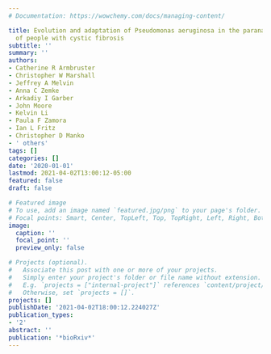```yaml
---
# Documentation: https://wowchemy.com/docs/managing-content/

title: Evolution and adaptation of Pseudomonas aeruginosa in the paranasal sinuses
  of people with cystic fibrosis
subtitle: ''
summary: ''
authors:
- Catherine R Armbruster
- Christopher W Marshall
- Jeffrey A Melvin
- Anna C Zemke
- Arkadiy I Garber
- John Moore
- Kelvin Li
- Paula F Zamora
- Ian L Fritz
- Christopher D Manko
- ' others'
tags: []
categories: []
date: '2020-01-01'
lastmod: 2021-04-02T13:00:12-05:00
featured: false
draft: false

# Featured image
# To use, add an image named `featured.jpg/png` to your page's folder.
# Focal points: Smart, Center, TopLeft, Top, TopRight, Left, Right, BottomLeft, Bottom, BottomRight.
image:
  caption: ''
  focal_point: ''
  preview_only: false

# Projects (optional).
#   Associate this post with one or more of your projects.
#   Simply enter your project's folder or file name without extension.
#   E.g. `projects = ["internal-project"]` references `content/project/deep-learning/index.md`.
#   Otherwise, set `projects = []`.
projects: []
publishDate: '2021-04-02T18:00:12.224027Z'
publication_types:
- '2'
abstract: ''
publication: '*bioRxiv*'
---
```

